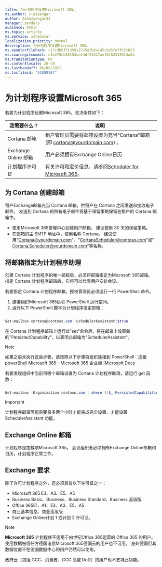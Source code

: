```yaml
---
title: 为计划程序设置Microsoft 365。
ms.author: v-aiyengar
author: AshaIyengar21
manager: serdars
audience: Admin
ms.topic: article
ms.service: scheduler
localization_priority: Normal
description: 为计划程序设置Microsoft 365。
ms.openlocfilehash: c17cdbbf71359a2725a3b0a145cba5feffd7c853
ms.sourcegitcommit: e1e275eb88153bafddf93327adf8f82318913a8d
ms.translationtype: MT
ms.contentlocale: zh-CN
ms.lasthandoff: 06/08/2021
ms.locfileid: "52809187"
---
```

# <a name="setting-up-scheduler-for-microsoft-365"></a>为计划程序设置Microsoft 365

若要为计划程序设置Microsoft 365，先决条件如下：

|**我需要什么？** |**说明** |
|-------------------|-------------|
|Cortana 邮箱 |租户管理员需要将邮箱设置为充当"Cortana"邮箱 (即 cortana@yourdomain.com) 。         |
|Exchange Online 邮箱 |用户必须拥有Exchange Online日历         |
|计划程序许可证 |有关许可和定价信息，请参阅[Scheduler for Microsoft 365](https://www.microsoft.com/microsoft-365/meeting-scheduler-pricing)。        |

## <a name="create-a-mailbox-for-cortana"></a>为 Cortana 创建邮箱
租户Exchange邮箱充当 Cortana 邮箱，供租户在 Cortana 之间发送和接收电子邮件。 发送到 Cortana 的所有电子邮件将基于保留策略保留在租户的 Cortana 邮箱中。

- 使用Microsoft 365管理中心创建用户邮箱。 建议使用 30 天的保留策略。 
- 在邮箱的主 SMTP 地址中，使用名称 Cortana。 建议使用"Cortana@yourdomain.com"、"CortanaScheduler@contoso.com"或"Cortana.Scheduler@yourdomain.com"等名称。

## <a name="designate-the-mailbox-as-the-scheduler-assistant"></a>将邮箱指定为计划程序助理

创建 Cortana 计划程序的唯一邮箱后，必须将邮箱指定为Microsoft 365邮箱。 指定 Cortana 计划程序邮箱后，它将可以代表用户安排会议。

若要指定 Cortana 计划程序邮箱，授权管理员必须运行一行 PowerShell 命令。 

1. 连接组织Microsoft 365远程 PowerShell 运行空间。
2. 运行以下 PowerShell 脚本为计划程序指定邮箱：

```powershell

Set-mailbox cortana@contoso.com -SchedulerAssistant:$true

```

在 Cortana 计划程序邮箱上运行此"set"命令后，将在邮箱上设置新的"PersistedCapability"，以表明此邮箱为"SchedulerAssistant"。

> [!NOTE]
> 如果之前未执行这些步骤，请按照以下步骤将组织连接到 PowerShell：连接 powerShell Microsoft 365 [- Microsoft 365 企业版 |Microsoft Docs](../enterprise/connect-to-microsoft-365-powershell.md)

若要发现组织中当前将哪个邮箱设置为 Cortana 计划程序助理，请运行 get 函数：
 
```powershell

Get-mailbox -Organization contoso.com | where {($_.PersistedCapabilities -like "SchedulerAssistant")}

```

> [!IMPORTANT]
> 计划程序邮箱可能需要最多两个小时才能完成完全设置，才能设置 SchedulerAssistant 功能。

## <a name="exchange-online-mailbox"></a>Exchange Online 邮箱
计划程序是加载项Microsoft 365。 会议组织者必须拥有Exchange Online邮箱和日历，计划程序正常工作。

## <a name="exchange-requirements"></a>Exchange 要求

除了许可计划程序之外，还必须具有以下许可证之一：

- Microsoft 365 E3、A3、E5、A5
- Business Basic、Business、Business Standard、Business 高级版
- Office 365E1、A1、E3、A3、E5、A5
- 商业基本信息、商业高级版
- Exchange Online计划 1 或计划 2 许可证。 

> [!Note]
> **Microsoft 365** 计划程序不适用于由世纪Office 365运营的 Office 365 的用户。 使用数据被信任方德国电信Microsoft 365德国云的用户也不可用。 身处德国但其数据位置不在德国数据中心的用户仍然可以使用。
>
>政府云（包括 GCC、消费者、GCC 高或 DoD）的用户也不支持此功能。
